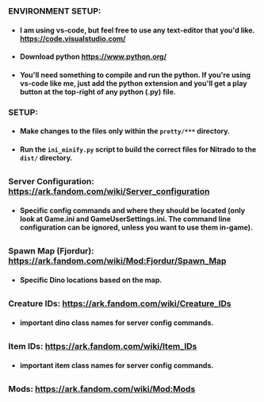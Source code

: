 ### ENVIRONMENT SETUP:
- #### I am using vs-code, but feel free to use any text-editor that you'd like. https://code.visualstudio.com/
- #### Download python https://www.python.org/
- #### You'll need something to compile and run the python. If you're using vs-code like me, just add the python extension and you'll get a play button at the top-right of any python (.py) file.

### SETUP:
- #### Make changes to the files only within the ```pretty/***``` directory.
- #### Run the ```ini_minify.py``` script to build the correct files for Nitrado to the ```dist/``` directory.

##
### Server Configuration: https://ark.fandom.com/wiki/Server_configuration
- #### Specific config commands and where they should be located (only look at Game.ini and GameUserSettings.ini. The command line configuration can be ignored, unless you want to use them in-game).

##
### Spawn Map (Fjordur): https://ark.fandom.com/wiki/Mod:Fjordur/Spawn_Map
- #### Specific Dino locations based on the map.

##
### Creature IDs: https://ark.fandom.com/wiki/Creature_IDs
- #### important dino class names for server config commands.

##
### Item IDs: https://ark.fandom.com/wiki/Item_IDs
- #### important item class names for server config commands.

##
### Mods: https://ark.fandom.com/wiki/Mod:Mods
